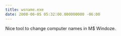 ```yaml
---
title: wsname.exe
date: 2008-06-05 05:32:00.000000000 -06:00
---
```

Nice tool to change computer names in M$ Windoze.
